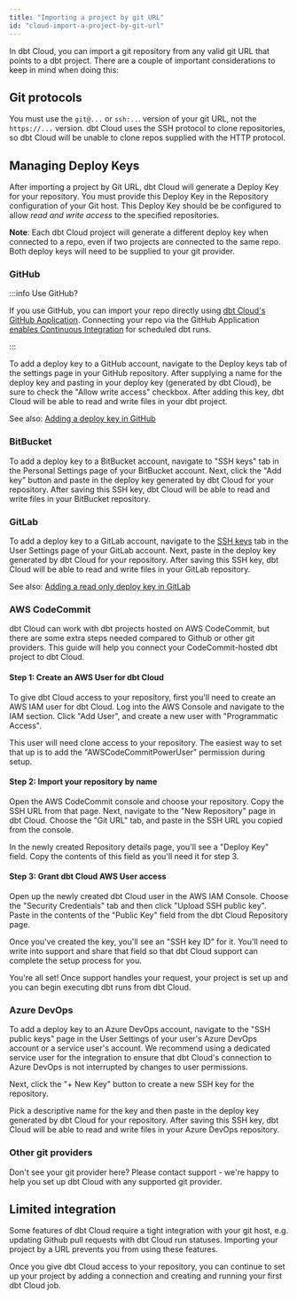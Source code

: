 ```yaml
---
title: "Importing a project by git URL"
id: "cloud-import-a-project-by-git-url"
---
```


In dbt Cloud, you can import a git repository from any valid git URL that points to a dbt project. There are a couple of important considerations to keep in mind when doing this:

## Git protocols
You must use the `git@...` or `ssh:..`. version of your git URL, not the `https://...` version. dbt Cloud uses the SSH protocol to clone repositories, so dbt Cloud will be unable to clone repos supplied with the HTTP protocol.

## Managing Deploy Keys
After importing a project by Git URL, dbt Cloud will generate a Deploy Key for your repository. You must provide this Deploy Key in the Repository configuration of your Git host. This Deploy Key should be be configured to allow *read and write access* to the specified repositories.

**Note**: Each dbt Cloud project will generate a different deploy key when connected to a repo, even if two projects are connected to the same repo. Both deploy keys will need to be supplied to your git provider.

### GitHub

:::info Use GitHub?

If you use GitHub, you can import your repo directly using [dbt Cloud's GitHub Application](cloud-installing-the-github-application). Connecting your repo via the GitHub Application [enables Continuous Integration](cloud-enabling-continuous-integration-with-github) for scheduled dbt runs.

:::

To add a deploy key to a GitHub account, navigate to the Deploy keys tab of the settings page in your GitHub repository. After supplying a name for the deploy key and pasting in your deploy key (generated by dbt Cloud), be sure to check the "Allow write access" checkbox. After adding this key, dbt Cloud will be able to read and write files in your dbt project.

See also:  [Adding a deploy key in GitHub](https://github.blog/2015-06-16-read-only-deploy-keys/)

<Lightbox src="/img/docs/dbt-cloud/cloud-configuring-dbt-cloud/cd7351c-Screen_Shot_2019-10-16_at_1.09.41_PM.png" title="Configuring a GitHub Deploy Key"/>

### BitBucket

To add a deploy key to a BitBucket account, navigate to "SSH keys" tab in the Personal Settings page of your BitBucket account. Next, click the "Add key" button and paste in the deploy key generated by dbt Cloud for your repository. After saving this SSH key, dbt Cloud will be able to read and write files in your BitBucket repository.

<Lightbox src="/img/docs/dbt-cloud/cloud-configuring-dbt-cloud/bitbucket-ssh-key.png" title="Configuring a BitBucket SSH Key"/>

### GitLab

To add a deploy key to a GitLab account, navigate to the [SSH keys](https://gitlab.com/profile/keys) tab in the User Settings page of your GitLab account. Next, paste in the deploy key generated by dbt Cloud for your repository. After saving this SSH key, dbt Cloud will be able to read and write files in your GitLab repository.

See also:  [Adding a read only deploy key in GitLab](https://docs.gitlab.com/ee/ssh/#per-repository-deploy-keys)

<Lightbox src="/img/docs/dbt-cloud/cloud-configuring-dbt-cloud/f3ea88d-Screen_Shot_2019-10-16_at_4.45.50_PM.png" title="Configuring a GitLab SSH Key"/>

### AWS CodeCommit

dbt Cloud can work with dbt projects hosted on AWS CodeCommit, but there are some extra steps needed compared to Github or other git providers. This guide will help you connect your CodeCommit-hosted dbt project to dbt Cloud.

#### Step 1: Create an AWS User for dbt Cloud

To give dbt Cloud access to your repository, first you'll need to create an AWS IAM user for dbt Cloud. Log into the AWS Console and navigate to the IAM section. Click "Add User", and create a new user with "Programmatic Access".

This user will need clone access to your repository. The easiest way to set that up is to add the "AWSCodeCommitPowerUser" permission during setup.

#### Step 2: Import your repository by name

Open the AWS CodeCommit console and choose your repository. Copy the SSH URL from that page. Next, navigate to the "New Repository" page in dbt Cloud. Choose the "Git URL" tab, and paste in the SSH URL you copied from the console.

In the newly created Repository details page, you'll see a "Deploy Key" field. Copy the contents of this field as you'll need it for step 3.

#### Step 3: Grant dbt Cloud AWS User access

Open up the newly created dbt Cloud user in the AWS IAM Console. Choose the "Security Credentials" tab and then click "Upload SSH public key". Paste in the contents of the "Public Key" field from the dbt Cloud Repository page.

Once you've created the key, you'll see an "SSH key ID" for it. You'll need to write into support and share that field so that dbt Cloud support can complete the setup process for you.

You're all set! Once support handles your request, your project is set up and you can begin executing dbt runs from dbt Cloud.

### Azure DevOps

To add a deploy key to an Azure DevOps account, navigate to the "SSH public keys" page in the User Settings of your user's Azure DevOps account or a service user's account. We recommend using a dedicated service user for the integration to ensure that dbt Cloud's connection to Azure DevOps is not interrupted by changes to user permissions.

<Lightbox src="/img/docs/dbt-cloud/cloud-configuring-dbt-cloud/52bfdaa-Screen_Shot_2020-03-09_at_4.13.20_PM.png" title="Navigate to the 'SSH public keys' settings page" />

Next, click the "+ New Key" button to create a new SSH key for the repository.

<Lightbox src="/img/docs/dbt-cloud/cloud-configuring-dbt-cloud/6d8e980-Screen_Shot_2020-03-09_at_4.13.27_PM.png" title="Click the '+ New Key' button to create a new SSH key for the repository." />

Pick a descriptive name for the key and then paste in the deploy key generated by dbt Cloud for your repository. After saving this SSH key, dbt Cloud will be able to read and write files in your Azure DevOps repository.

<Lightbox src="/img/docs/dbt-cloud/cloud-configuring-dbt-cloud/d19f199-Screen_Shot_2020-03-09_at_4.13.50_PM.png" title="Enter and save the public key generated for your repository by dbt Cloud" />

### Other git providers

Don't see your git provider here? Please contact support - we're happy to help you set up dbt Cloud with any supported git provider.

## Limited integration
Some features of dbt Cloud require a tight integration with your git host, e.g. updating Github pull requests with dbt Cloud run statuses. Importing your project by a URL prevents you from using these features.

Once you give dbt Cloud access to your repository, you can continue to set up your project by adding a connection and creating and running your first dbt Cloud job.
